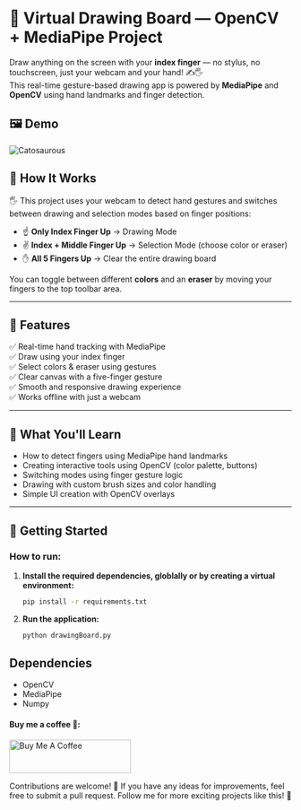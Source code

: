 # 🎨 Virtual Drawing Board — OpenCV + MediaPipe Project

Draw anything on the screen with your **index finger** — no stylus, no touchscreen, just your webcam and your hand! ✍️🖐️  
This real-time gesture-based drawing app is powered by **MediaPipe** and **OpenCV** using hand landmarks and finger detection.

## 🖼 Demo

![Catosaurous](https://media.giphy.com/media/DvO3mZorxl6Te/giphy.gif?cid=ecf05e478m3s8n98k836i9zbb8jjqmu81ahzktrro11h1uef&ep=v1_gifs_related&rid=giphy.gif&ct=g)

## 🧠 How It Works

🖐️ This project uses your webcam to detect hand gestures and switches between drawing and selection modes based on finger positions:

- ☝️ **Only Index Finger Up** → Drawing Mode
- ✌️ **Index + Middle Finger Up** → Selection Mode (choose color or eraser)
- ✋ **All 5 Fingers Up** → Clear the entire drawing board

You can toggle between different **colors** and an **eraser** by moving your fingers to the top toolbar area.

---

## 🚀 Features

✅ Real-time hand tracking with MediaPipe  
✅ Draw using your index finger  
✅ Select colors & eraser using gestures  
✅ Clear canvas with a five-finger gesture  
✅ Smooth and responsive drawing experience  
✅ Works offline with just a webcam

---

## 🧠 What You'll Learn

- How to detect fingers using MediaPipe hand landmarks
- Creating interactive tools using OpenCV (color palette, buttons)
- Switching modes using finger gesture logic
- Drawing with custom brush sizes and color handling
- Simple UI creation with OpenCV overlays

---

## 🔧 Getting Started

### How to run:

1.  **Install the required dependencies, globlally or by creating a virtual environment:**

    ```bash
    pip install -r requirements.txt
    ```

2.  **Run the application:**

    ```bash
    python drawingBoard.py
    ```

## Dependencies

- OpenCV
- MediaPipe
- Numpy

#### Buy me a coffee 🥹:

<a href="https://www.buymeacoffee.com/kunalmehra" target="_blank">
<img src="https://cdn.buymeacoffee.com/buttons/v2/default-yellow.png" alt="Buy Me A Coffee" style="height: 60px !important;width: 217px !important;" >
</a>

Contributions are welcome! 🙏 If you have any ideas for improvements, feel free to submit a pull request.
Follow me for more exciting projects like this! 🤩
